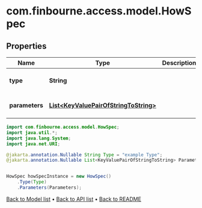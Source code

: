 # com.finbourne.access.model.HowSpec

## Properties

Name | Type | Description | Notes
------------ | ------------- | ------------- | -------------
**type** | **String** |  | [optional] [default to String]
**parameters** | [**List&lt;KeyValuePairOfStringToString&gt;**](KeyValuePairOfStringToString.md) |  | [optional] [default to List<KeyValuePairOfStringToString>]

```java
import com.finbourne.access.model.HowSpec;
import java.util.*;
import java.lang.System;
import java.net.URI;

@jakarta.annotation.Nullable String Type = "example Type";
@jakarta.annotation.Nullable List<KeyValuePairOfStringToString> Parameters = new List<KeyValuePairOfStringToString>();


HowSpec howSpecInstance = new HowSpec()
    .Type(Type)
    .Parameters(Parameters);
```


[Back to Model list](../README.md#documentation-for-models) &#8226; [Back to API list](../README.md#documentation-for-api-endpoints) &#8226; [Back to README](../README.md)
